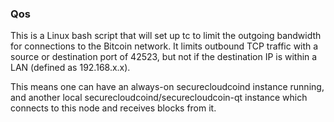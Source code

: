 ### Qos ###

This is a Linux bash script that will set up tc to limit the outgoing bandwidth for connections to the Bitcoin network. It limits outbound TCP traffic with a source or destination port of 42523, but not if the destination IP is within a LAN (defined as 192.168.x.x).

This means one can have an always-on securecloudcoind instance running, and another local securecloudcoind/securecloudcoin-qt instance which connects to this node and receives blocks from it.
